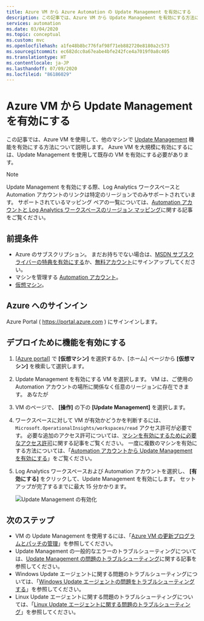 ```yaml
---
title: Azure VM から Azure Automation の Update Management を有効にする
description: この記事では、Azure VM から Update Management を有効にする方法について説明します。
services: automation
ms.date: 03/04/2020
ms.topic: conceptual
ms.custom: mvc
ms.openlocfilehash: a1fe48b8bc776faf98f71eb882720e8180a2c573
ms.sourcegitcommit: ec682dcc0a67eabe4bfe242fce4a7019f0a8c405
ms.translationtype: HT
ms.contentlocale: ja-JP
ms.lasthandoff: 07/09/2020
ms.locfileid: "86186029"
---
```

# <a name="enable-update-management-from-an-azure-vm"></a>Azure VM から Update Management を有効にする

この記事では、Azure VM を使用して、他のマシンで [Update Management](automation-update-management.md) 機能を有効にする方法について説明します。 Azure VM を大規模に有効にするには、Update Management を使用して既存の VM を有効にする必要があります。 

> [!NOTE]
> Update Management を有効にする際、Log Analytics ワークスペースと Automation アカウントのリンクは特定のリージョンでのみサポートされています。 サポートされているマッピング ペアの一覧については、[Automation アカウントと Log Analytics ワークスペースのリージョン マッピング](how-to/region-mappings.md)に関する記事をご覧ください。

## <a name="prerequisites"></a>前提条件

* Azure のサブスクリプション。 まだお持ちでない場合は、[MSDN サブスクライバーの特典を有効にする](https://azure.microsoft.com/pricing/member-offers/msdn-benefits-details/)か、[無料アカウント](https://azure.microsoft.com/free/?WT.mc_id=A261C142F)にサインアップしてください。
* マシンを管理する [Automation アカウント](./index.yml)。
* [仮想マシン](../virtual-machines/windows/quick-create-portal.md)。

## <a name="sign-in-to-azure"></a>Azure へのサインイン

Azure Portal ( https://portal.azure.com ) にサインインします。

## <a name="enable-the-feature-for-deployment"></a>デプロイために機能を有効にする

1. [[Azure portal]](https://portal.azure.com) で **[仮想マシン]** を選択するか、[ホーム] ページから **[仮想マシン]** を検索して選択します。

2. Update Management を有効にする VM を選択します。 VM は、ご使用の Automation アカウントの場所に関係なく任意のリージョンに存在できます。 あなたが

3. VM のページで、 **[操作]** の下の **[Update Management]** を選択します。

4. ワークスペースに対して VM が有効かどうかを判断するには、`Microsoft.OperationalInsights/workspaces/read` アクセス許可が必要です。 必要な追加のアクセス許可については、[マシンを有効にするために必要なアクセス許可](automation-role-based-access-control.md#feature-setup-permissions)に関する記事をご覧ください。 一度に複数のマシンを有効にする方法については、「[Automation アカウントから Update Management を有効にする](automation-onboard-solutions-from-automation-account.md)」をご覧ください。

5. Log Analytics ワークスペースおよび Automation アカウントを選択し、 **[有効にする]** をクリックして、Update Management を有効にします。 セットアップが完了するまでに最大 15 分かかります。 

    ![Update Management の有効化](media/automation-tutorial-update-management/manageupdates-update-enable.png)

## <a name="next-steps"></a>次のステップ

* VM の Update Management を使用するには、「[Azure VM の更新プログラムとパッチの管理](automation-tutorial-update-management.md)」を参照してください。
* Update Management の一般的なエラーのトラブルシューティングについては、[Update Management の問題のトラブルシューティング](troubleshoot/update-management.md)に関する記事を参照してください。
* Windows Update エージェントに関する問題のトラブルシューティングについては、「[Windows Update エージェントの問題をトラブルシューティングする](troubleshoot/update-agent-issues.md)」を参照してください。
* Linux Update エージェントに関する問題のトラブルシューティングについては、「[Linux Update エージェントに関する問題のトラブルシューティング](troubleshoot/update-agent-issues-linux.md)」を参照してください。
